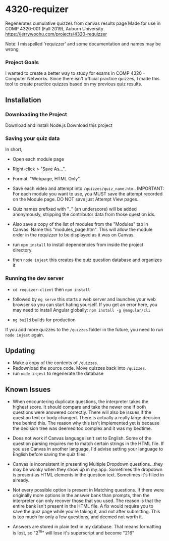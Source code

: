# 4320-requizer
Regenerates cumulative quizzes from canvas results page
Made for use in COMP 4320-001 (Fall 2019), Auburn University
https://jerrywoohu.com/projects/4320-requizzer

Note: I misspelled 'requizzer' and some documentation and names may be wrong

### Project Goals
I wanted to create a better way to study for exams in COMP 4320 - Computer Networks. Since there isn't official practice quizzes, I made this tool to create practice quizzes based on my previous quiz results.

## Installation
### Downloading the Project
Download and install Node.js
Download this project

### Saving your quiz data
In short,

* Open each module page 
* Right-click > "Save As...". 
* Format: "Webpage, HTML Only". 
* Save each video and attempt into ```/quizzes/quiz_name.htm``` .
IMPORTANT: For each module you want to use, you MUST save the attempt recorded on the Module page. DO NOT save just Attempt View pages. 
* Quiz names prefixed with "_" (an underscore) will be added anonymously, stripping the contributor data from those question ids. 
* Also save a copy of the list of modules from the "Modules" tab in Canvas. Name this "modules_page.htm". This will allow the module order in the requizzer to be displayed as it was on Canvas.

* run ```npm install``` to install dependencies from inside the project directory.
* then ```node injest``` this creates the quiz question database and organizes it

### Running the dev server
* ```cd requizer-client``` then ```npm install```
* followed by ```ng serve``` this starts a web server and launches your web browser so you can start hating yourself. If you get an error here, you may need to install Angular globally: ```npm install -g @angular/cli```

* ```ng build``` builds for production

If you add more quizzes to the ```/quizzes``` folder in the future, you need to run ```node injest``` again.

## Updating
* Make a copy of the contents of ```/quizzes```. 
* Redownload the source code. Move quizzes back into ```/quizzes```. 
* run ```node injest``` to regenerate the database

## Known Issues
* When encountering duplicate questions, the interpreter takes the highest score. It should compare and take the newer one if both questions were answered correctly. There will also be issues if the question text or body changed. There is actually a really large decision tree behind this. The reason why this isn't implemented yet is because the decision tree was deemed too complex and it was my bedtime.

* Does not work if Canvas language isn't set to English. Some of the question parsing requires me to match certain strings in the HTML file. If you use Canvas in another language, I'd advise setting your language to English before saving the quiz files.

* Canvas is inconsistent in presenting Multiple Dropdown questions...they may be wonky when they show up in my app. Sometimes the dropdown is present as HTML elements in the question text. Sometimes it's filled in already.

* Not every possible option is present in Matching questions. If there were originally more options in the answer bank than prompts, then the interpreter can only recover those that you used. The reason is that the entire bank isn't present in the HTML file. A fix would require you to save the quiz page while you're taking it, and not after submitting. This is too much for only a few questions, and deemed not worth it.

* Answers are stored in plain text in my database. That means formatting is lost, so "2<sup>16</sup>" will lose it's superscript and become "216"
